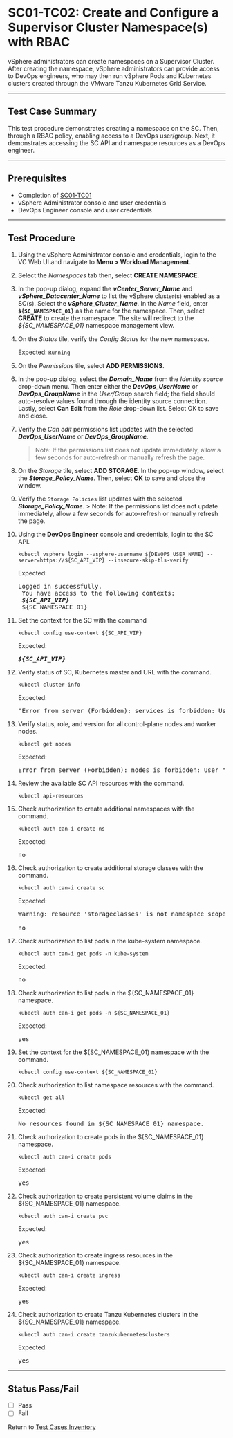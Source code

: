 # SC01-TC02: Create and Configure a Supervisor Cluster Namespace(s) with RBAC

vSphere administrators can create namespaces on a Supervisor Cluster. After creating the namespace, vSphere administrators can provide access to DevOps engineers, who may then run vSphere Pods and Kubernetes clusters created through the VMware Tanzu Kubernetes Grid Service.

---

## Test Case Summary

This test procedure demonstrates creating a namespace on the SC. Then, through a RBAC policy, enabling access to a DevOps user/group. Next, it demonstrates accessing the SC API and namespace resources as a DevOps engineer.  

---

## Prerequisites

* Completion of [SC01-TC01](sc01-tc01.md)
* vSphere Administrator console and user credentials
* DevOps Engineer console and user credentials

---

## Test Procedure

1. Using the vSphere Administrator console and credentials, login to the VC Web UI and navigate to **Menu > Workload Management**.

2. Select the *Namespaces* tab then, select **CREATE NAMESPACE**.

3. In the pop-up dialog, expand the ***vCenter_Server_Name*** and ***vSphere_Datacenter_Name*** to list the vSphere cluster(s) enabled as a SC(s). Select the ***vSphere_Cluster_Name***. In the *Name* field, enter **`${SC_NAMESPACE_01}`** as the name for the namespace. Then, select **CREATE** to create the namespace. The site will redirect to the *${SC_NAMESPACE_01}* namespace management view.

4. On the *Status* tile, verify the *Config Status* for the new namespace.

    Expected:
    `Running`

5. On the *Permissions* tile, select **ADD PERMISSIONS**.

6. In the pop-up dialog, select the ***Domain_Name*** from the *Identity source* drop-down menu. Then enter either the ***DevOps_UserName*** or ***DevOps_GroupName*** in the *User/Group* search field; the field should auto-resolve values found through the identity source connection. Lastly, select **Can Edit** from the *Role* drop-down list. Select OK to save and close.

7. Verify the *Can edit* permissions list updates with the selected ***DevOps_UserName*** or ***DevOps_GroupName***.
    > Note: If the permissions list does not update immediately, allow a few seconds for auto-refresh or manually refresh the page.

8. On the *Storage* tile, select **ADD STORAGE**. In the pop-up window, select the ***Storage_Policy_Name***. Then, select **OK** to save and close the window.

9. Verify the `Storage Policies` list updates with the selected ***Storage_Policy_Name***.
        > Note: If the permissions list does not update immediately, allow a few seconds for auto-refresh or manually refresh the page.

10. Using the **DevOps Engineer** console and credentials, login to the SC API.

    ```execute
    kubectl vsphere login --vsphere-username ${DEVOPS_USER_NAME} --server=https://${SC_API_VIP} --insecure-skip-tls-verify
    ```

    Expected:
    <pre>Logged in successfully. <br> You have access to the following contexts: <br> <b><i>${SC_API_VIP}</i></b><br> ${SC_NAMESPACE_01}</pre>

11. Set the context for the SC with the command

    ```execute
    kubectl config use-context ${SC_API_VIP}
    ```

    Expected:
    <pre><b><i>${SC_API_VIP}</i></b></pre>

12. Verify status of SC, Kubernetes master and URL with the command.  

    ```execute
    kubectl cluster-info
    ```

    Expected:
    <pre>"Error from server (Forbidden): services is forbidden: User "sso: <b><i>${DEVOPS_USER_NAME}</i></b>" cannot list resource "services" in API group "" in the namespace "kube-system"</pre>

13. Verify status, role, and version for all control-plane nodes and worker nodes.

    ```execute
    kubectl get nodes
    ```

    Expected:
    <pre>Error from server (Forbidden): nodes is forbidden: User "sso: <b><i>${DEVOPS_USER_NAME}</i></b>" cannot list resource "nodes" in API group "" at the cluster scope</pre>

14. Review the available SC API resources with the command.

    ```execute
    kubectl api-resources
    ```

15. Check authorization to create additional namespaces with the command.

    ```execute
    kubectl auth can-i create ns
    ```

    Expected:
    <pre>no</pre>

16. Check authorization to create additional storage classes with the command.

    ```execute
    kubectl auth can-i create sc 
    ```

    Expected:
    <pre>Warning: resource 'storageclasses' is not namespace scoped in group `storage.k8s.io`<br><br>no</pre>

17. Check authorization to list pods in the kube-system namespace.

    ```execute
    kubectl auth can-i get pods -n kube-system
    ```

    Expected:
    <pre>no</pre>

18. Check authorization to list pods in the ${SC_NAMESPACE_01} namespace.

    ```execute
    kubectl auth can-i get pods -n ${SC_NAMESPACE_01}
    ```

    Expected:
    <pre>yes</pre>

19. Set the context for the ${SC_NAMESPACE_01} namespace with the command.

    ```execute
    kubectl config use-context ${SC_NAMESPACE_01}
    ```

20. Check authorization to list namespace resources with the command.

    ```execute
    kubectl get all
    ```

    Expected:
    <pre>No resources found in ${SC_NAMESPACE_01} namespace.</pre>

21. Check authorization to create pods in the ${SC_NAMESPACE_01} namespace.

    ```execute
    kubectl auth can-i create pods
    ```

    Expected:
    <pre>yes</pre>

22. Check authorization to create persistent volume claims in the ${SC_NAMESPACE_01} namespace.

    ```execute
    kubectl auth can-i create pvc
    ```

    Expected:
    <pre>yes</pre>

23. Check authorization to create ingress resources in the ${SC_NAMESPACE_01} namespace.

    ```execute
    kubectl auth can-i create ingress
    ```

    Expected:
    <pre>yes</pre>

24. Check authorization to create Tanzu Kubernetes clusters in the ${SC_NAMESPACE_01} namespace.

    ```execute
    kubectl auth can-i create tanzukubernetesclusters
    ```

    Expected:
    <pre>yes</pre>

---

## Status Pass/Fail

* [  ] Pass
* [  ] Fail

Return to [Test Cases Inventory](../../README.md###Test-Cases-Inventory)
